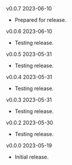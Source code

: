 v0.0.7  2023-06-10

 * Prepared for release.

v0.0.6  2023-06-10

 * Testing release.

v0.0.5  2023-05-31

 * Testing release.

v0.0.4  2023-05-31

 * Testing release.

v0.0.3  2023-05-31

 * Testing release.

v0.0.2  2023-05-30

 * Testing release.

v0.0.0  2023-05-19

 * Initial release.

